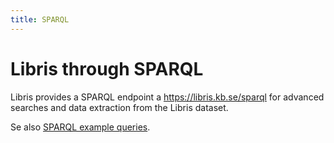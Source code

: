 ```yaml
---
title: SPARQL
---
```

# Libris through SPARQL

Libris provides a SPARQL endpoint a https://libris.kb.se/sparql for advanced searches and data extraction from the Libris dataset. 

Se also [SPARQL example queries](../howto/sparql_examples.md).